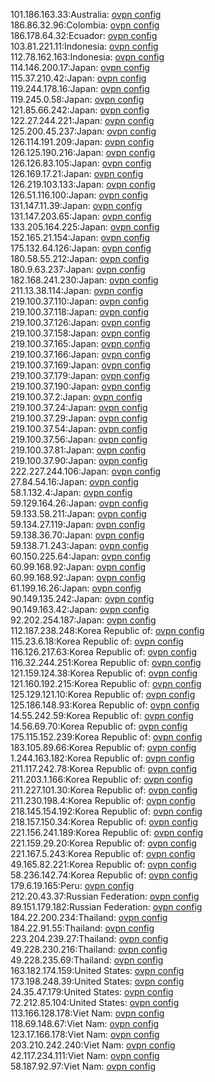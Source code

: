 101.186.163.33:Australia: [ovpn config](vpn/101_186_163_33.ovpn)  
186.86.32.96:Colombia: [ovpn config](vpn/186_86_32_96.ovpn)  
186.178.64.32:Ecuador: [ovpn config](vpn/186_178_64_32.ovpn)  
103.81.221.11:Indonesia: [ovpn config](vpn/103_81_221_11.ovpn)  
112.78.162.163:Indonesia: [ovpn config](vpn/112_78_162_163.ovpn)  
114.146.200.17:Japan: [ovpn config](vpn/114_146_200_17.ovpn)  
115.37.210.42:Japan: [ovpn config](vpn/115_37_210_42.ovpn)  
119.244.178.16:Japan: [ovpn config](vpn/119_244_178_16.ovpn)  
119.245.0.58:Japan: [ovpn config](vpn/119_245_0_58.ovpn)  
121.85.66.242:Japan: [ovpn config](vpn/121_85_66_242.ovpn)  
122.27.244.221:Japan: [ovpn config](vpn/122_27_244_221.ovpn)  
125.200.45.237:Japan: [ovpn config](vpn/125_200_45_237.ovpn)  
126.114.191.209:Japan: [ovpn config](vpn/126_114_191_209.ovpn)  
126.125.190.216:Japan: [ovpn config](vpn/126_125_190_216.ovpn)  
126.126.83.105:Japan: [ovpn config](vpn/126_126_83_105.ovpn)  
126.169.17.21:Japan: [ovpn config](vpn/126_169_17_21.ovpn)  
126.219.103.133:Japan: [ovpn config](vpn/126_219_103_133.ovpn)  
126.51.116.100:Japan: [ovpn config](vpn/126_51_116_100.ovpn)  
131.147.11.39:Japan: [ovpn config](vpn/131_147_11_39.ovpn)  
131.147.203.65:Japan: [ovpn config](vpn/131_147_203_65.ovpn)  
133.205.164.225:Japan: [ovpn config](vpn/133_205_164_225.ovpn)  
152.165.21.154:Japan: [ovpn config](vpn/152_165_21_154.ovpn)  
175.132.64.126:Japan: [ovpn config](vpn/175_132_64_126.ovpn)  
180.58.55.212:Japan: [ovpn config](vpn/180_58_55_212.ovpn)  
180.9.63.237:Japan: [ovpn config](vpn/180_9_63_237.ovpn)  
182.168.241.230:Japan: [ovpn config](vpn/182_168_241_230.ovpn)  
211.13.38.114:Japan: [ovpn config](vpn/211_13_38_114.ovpn)  
219.100.37.110:Japan: [ovpn config](vpn/219_100_37_110.ovpn)  
219.100.37.118:Japan: [ovpn config](vpn/219_100_37_118.ovpn)  
219.100.37.126:Japan: [ovpn config](vpn/219_100_37_126.ovpn)  
219.100.37.158:Japan: [ovpn config](vpn/219_100_37_158.ovpn)  
219.100.37.165:Japan: [ovpn config](vpn/219_100_37_165.ovpn)  
219.100.37.166:Japan: [ovpn config](vpn/219_100_37_166.ovpn)  
219.100.37.169:Japan: [ovpn config](vpn/219_100_37_169.ovpn)  
219.100.37.179:Japan: [ovpn config](vpn/219_100_37_179.ovpn)  
219.100.37.190:Japan: [ovpn config](vpn/219_100_37_190.ovpn)  
219.100.37.2:Japan: [ovpn config](vpn/219_100_37_2.ovpn)  
219.100.37.24:Japan: [ovpn config](vpn/219_100_37_24.ovpn)  
219.100.37.29:Japan: [ovpn config](vpn/219_100_37_29.ovpn)  
219.100.37.54:Japan: [ovpn config](vpn/219_100_37_54.ovpn)  
219.100.37.56:Japan: [ovpn config](vpn/219_100_37_56.ovpn)  
219.100.37.81:Japan: [ovpn config](vpn/219_100_37_81.ovpn)  
219.100.37.90:Japan: [ovpn config](vpn/219_100_37_90.ovpn)  
222.227.244.106:Japan: [ovpn config](vpn/222_227_244_106.ovpn)  
27.84.54.16:Japan: [ovpn config](vpn/27_84_54_16.ovpn)  
58.1.132.4:Japan: [ovpn config](vpn/58_1_132_4.ovpn)  
59.129.164.26:Japan: [ovpn config](vpn/59_129_164_26.ovpn)  
59.133.58.211:Japan: [ovpn config](vpn/59_133_58_211.ovpn)  
59.134.27.119:Japan: [ovpn config](vpn/59_134_27_119.ovpn)  
59.138.36.70:Japan: [ovpn config](vpn/59_138_36_70.ovpn)  
59.138.71.243:Japan: [ovpn config](vpn/59_138_71_243.ovpn)  
60.150.225.64:Japan: [ovpn config](vpn/60_150_225_64.ovpn)  
60.99.168.92:Japan: [ovpn config](vpn/60_99_168_92.ovpn)  
60.99.168.92:Japan: [ovpn config](vpn/60_99_168_92.ovpn)  
61.199.16.26:Japan: [ovpn config](vpn/61_199_16_26.ovpn)  
90.149.135.242:Japan: [ovpn config](vpn/90_149_135_242.ovpn)  
90.149.163.42:Japan: [ovpn config](vpn/90_149_163_42.ovpn)  
92.202.254.187:Japan: [ovpn config](vpn/92_202_254_187.ovpn)  
112.187.238.248:Korea Republic of: [ovpn config](vpn/112_187_238_248.ovpn)  
115.23.6.18:Korea Republic of: [ovpn config](vpn/115_23_6_18.ovpn)  
116.126.217.63:Korea Republic of: [ovpn config](vpn/116_126_217_63.ovpn)  
116.32.244.251:Korea Republic of: [ovpn config](vpn/116_32_244_251.ovpn)  
121.159.124.38:Korea Republic of: [ovpn config](vpn/121_159_124_38.ovpn)  
121.160.192.215:Korea Republic of: [ovpn config](vpn/121_160_192_215.ovpn)  
125.129.121.10:Korea Republic of: [ovpn config](vpn/125_129_121_10.ovpn)  
125.186.148.93:Korea Republic of: [ovpn config](vpn/125_186_148_93.ovpn)  
14.55.242.59:Korea Republic of: [ovpn config](vpn/14_55_242_59.ovpn)  
14.56.69.70:Korea Republic of: [ovpn config](vpn/14_56_69_70.ovpn)  
175.115.152.239:Korea Republic of: [ovpn config](vpn/175_115_152_239.ovpn)  
183.105.89.66:Korea Republic of: [ovpn config](vpn/183_105_89_66.ovpn)  
1.244.163.182:Korea Republic of: [ovpn config](vpn/1_244_163_182.ovpn)  
211.117.242.78:Korea Republic of: [ovpn config](vpn/211_117_242_78.ovpn)  
211.203.1.166:Korea Republic of: [ovpn config](vpn/211_203_1_166.ovpn)  
211.227.101.30:Korea Republic of: [ovpn config](vpn/211_227_101_30.ovpn)  
211.230.198.4:Korea Republic of: [ovpn config](vpn/211_230_198_4.ovpn)  
218.145.154.192:Korea Republic of: [ovpn config](vpn/218_145_154_192.ovpn)  
218.157.150.34:Korea Republic of: [ovpn config](vpn/218_157_150_34.ovpn)  
221.156.241.189:Korea Republic of: [ovpn config](vpn/221_156_241_189.ovpn)  
221.159.29.20:Korea Republic of: [ovpn config](vpn/221_159_29_20.ovpn)  
221.167.5.243:Korea Republic of: [ovpn config](vpn/221_167_5_243.ovpn)  
49.165.82.221:Korea Republic of: [ovpn config](vpn/49_165_82_221.ovpn)  
58.236.142.74:Korea Republic of: [ovpn config](vpn/58_236_142_74.ovpn)  
179.6.19.165:Peru: [ovpn config](vpn/179_6_19_165.ovpn)  
212.20.43.37:Russian Federation: [ovpn config](vpn/212_20_43_37.ovpn)  
89.151.179.182:Russian Federation: [ovpn config](vpn/89_151_179_182.ovpn)  
184.22.200.234:Thailand: [ovpn config](vpn/184_22_200_234.ovpn)  
184.22.91.55:Thailand: [ovpn config](vpn/184_22_91_55.ovpn)  
223.204.239.27:Thailand: [ovpn config](vpn/223_204_239_27.ovpn)  
49.228.230.216:Thailand: [ovpn config](vpn/49_228_230_216.ovpn)  
49.228.235.69:Thailand: [ovpn config](vpn/49_228_235_69.ovpn)  
163.182.174.159:United States: [ovpn config](vpn/163_182_174_159.ovpn)  
173.198.248.39:United States: [ovpn config](vpn/173_198_248_39.ovpn)  
24.35.47.179:United States: [ovpn config](vpn/24_35_47_179.ovpn)  
72.212.85.104:United States: [ovpn config](vpn/72_212_85_104.ovpn)  
113.166.128.178:Viet Nam: [ovpn config](vpn/113_166_128_178.ovpn)  
118.69.148.67:Viet Nam: [ovpn config](vpn/118_69_148_67.ovpn)  
123.17.166.178:Viet Nam: [ovpn config](vpn/123_17_166_178.ovpn)  
203.210.242.240:Viet Nam: [ovpn config](vpn/203_210_242_240.ovpn)  
42.117.234.111:Viet Nam: [ovpn config](vpn/42_117_234_111.ovpn)  
58.187.92.97:Viet Nam: [ovpn config](vpn/58_187_92_97.ovpn)  
